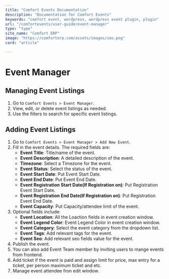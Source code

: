 ```yaml
---
title: "Comfort Events Documentation"
description: "Documentation for Comfort Events"
keywords: "comfort event, wordpress, wordpress event plugin, plugin"
url: "/comfortevents/user-guide/event-manager"
type: "type"
site_name: "Comfort ERP"
image: "https://comforterp.com/assets/images/seo.png"
card: "article"

---
```


# Event Manager

## Managing Event Listings

1. Go to `Comfort Events > Event Manager`.
2. View, edit, or delete event listings as needed.
3. Use the filters to search for specific event listings.

## Adding Event Listings

1. Go to `Comfort Events > Event Manager > Add New Event`.
2. Fill in the event details. The required fields are:
   - **Event Title**: Title/name of the event.
   - **Event Description**: A detailed description of the event.
   - **Timezone**: Select a Timezone for the event.
   - **Event Status**: Select the status of the event.
   - **Event Start Date**: Put Event Start Date.
   - **Event End Date**: Put Event End Date.
   - **Event Registration Start Date(If Registration on)**: Put Registration Event Start Date.
   - **Event Registration End Date(If Registration on)**: Put Registration Event End Date.
   - **Event Capacity**: Put Capacity/attendee limit of the event.
3. Optional fields include:
   - **Event Location**: All the Loaction fields in event creation window.
   - **Event Legend Color**: Event Legend Color in event creation window.
   - **Event Category**: Select the event category from the dropdown list.
   - **Event Tags**: Add relevant tags for the event.
   - **Event Seo**: Add relevant seo fields value for the event.
4. Publish the event.
5. You can also add Event Team member by inviting users to mange events from frontend. 
6. Add ticket if the event is paid and assign limit for price, max entry for a ticket, per person maximum ticket and etc.
7. Manage event attendee fron edit window.
